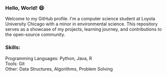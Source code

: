 ### Hello, World! 😄 
Welcome to my GitHub profile. I'm a computer science student at Loyola University Chicago with a minor in environmental science. This repository serves as a showcase of my projects, learning journey, and contributions to the open-source community.
### Skills: 
Programming Languages: Python, Java, R <br />
Tools: Git <br />
Other: Data Structures, Algorithms, Problem Solving
